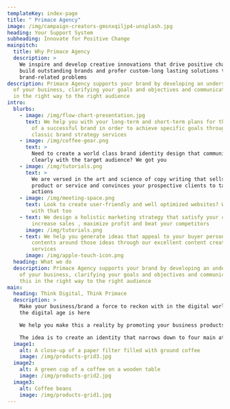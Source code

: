 ```yaml
---
templateKey: index-page
title: " Primace Agency"
image: /img/campaign-creators-gmsnxqiljp4-unsplash.jpg
heading: Your Support System
subheading: Innovate for Positive Change
mainpitch:
  title: Why Primace Agency
  description: >
    We inspire and develop creative innovations that drive positive change. We
    build outstanding brands and profer custom-long lasting solutions to
    brand-related problems
description: Primace Agency supports your brand by developing an understanding
  of your business, clarifying your goals and objectives and communicating this
  in the right way to the right audience
intro:
  blurbs:
    - image: /img/flow-chart-presentation.jpg
      text: We help you with your long-term and short-term plans for the development
        of a successful brand in order to achieve specific goals through our
        classic brand strategy services
    - image: /img/coffee-gear.png
      text: >
        Need to create a world class brand identity design that communicates
        clearly with the target audience? We got you
    - image: /img/tutorials.png
      text: >
        We are versed in the art and science of copy writing that sells your
        product or service and convinces your prospective clients to take
        actions
    - image: /img/meeting-space.png
      text: Look to create user-friendly and well optimized websites? We can help you
        with that too
    - text: We design a holistic marketing strategy that satisfy your clients' needs,
        increase sales , maximize profit and beat your competitors
      image: /img/tutorials.png
    - text: We help you generate ideas that appeal to your buyer persona, creating
        contents around those ideas through our excellent content creation
        services
      image: /img/apple-touch-icon.png
  heading: What we do
  description: Primace Agency supports your brand by developing an understanding
    of your business, clarifying your goals and objectives and communicating
    this in the right way to the right audience
main:
  heading: Think Digital, Think Primace
  description: >
    Make your business/brand a force to reckon with in the digital world, for
    the digital age is here

    We help you make this a reality by promoting your business products and services through our multiple digital channels

    The idea is to create an identity that narrows down to four main attributes which are growth, positivity, transformation and innovation
  image1:
    alt: A close-up of a paper filter filled with ground coffee
    image: /img/products-grid3.jpg
  image2:
    alt: A green cup of a coffee on a wooden table
    image: /img/products-grid2.jpg
  image3:
    alt: Coffee beans
    image: /img/products-grid1.jpg
---
```

